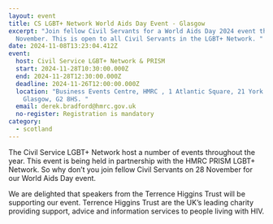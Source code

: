 ```yaml
---
layout: event
title: CS LGBT+ Network World Aids Day Event - Glasgow
excerpt: "Join fellow Civil Servants for a World Aids Day 2024 event this
  November. This is open to all Civil Servants in the LGBT+ Network. "
date: 2024-11-08T13:23:04.412Z
event:
  host: Civil Service LGBT+ Network & PRISM
  start: 2024-11-28T10:30:00.000Z
  end: 2024-11-28T12:30:00.000Z
  deadline: 2024-11-26T12:00:00.000Z
  location: "Business Events Centre, HMRC , 1 Atlantic Square, 21 York Street,
    Glasgow, G2 8HS. "
  email: derek.bradford@hmrc.gov.uk
  no-register: Registration is mandatory
category:
  - scotland
---
```

The Civil Service LGBT+ Network host a number of events throughout the year. This event is being held in partnership with the HMRC PRISM LGBT+ Network. So why don’t you join fellow Civil Servants on 28 November for our World Aids Day event.

We are delighted that speakers from the Terrence Higgins Trust will be supporting our event. Terrence Higgins Trust are the UK’s leading charity providing support, advice and information services to people living with HIV.